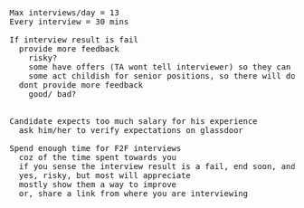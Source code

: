 
<pre>

Max interviews/day = 13
Every interview = 30 mins

If interview result is fail
  provide more feedback
    risky?
    some have offers (TA wont tell interviewer) so they can rude
    some act childish for senior positions, so there will doubt if they can perform at a senior roles
  dont provide more feedback
    good/ bad?


Candidate expects too much salary for his experience
  ask him/her to verify expectations on glassdoor

Spend enough time for F2F interviews
  coz of the time spent towards you
  if you sense the interview result is a fail, end soon, and spend 5 to 10 mins talking on where you felt what
  yes, risky, but most will appreciate
  mostly show them a way to improve
  or, share a link from where you are interviewing

</pre>
